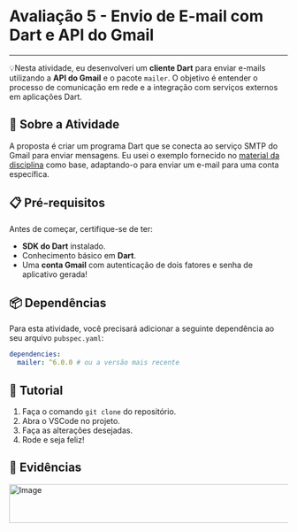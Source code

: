  # Avaliação 5 - Envio de E-mail com Dart e API do Gmail

---

💡Nesta atividade, eu desenvolveri um **cliente Dart** para enviar e-mails utilizando a **API do Gmail** e o pacote `mailer`. O objetivo é entender o processo de comunicação em rede e a integração com serviços externos em aplicações Dart.

## 🚀 Sobre a Atividade

A proposta é criar um programa Dart que se conecta ao serviço SMTP do Gmail para enviar mensagens. Eu usei o exemplo fornecido no [material da disciplina](https://github.com/ricdtaveira/mobdev-parte-01/blob/master/17-acesso-rede/README.md#174-smtp) como base, adaptando-o para enviar um e-mail para uma conta específica.

## 📋 Pré-requisitos

Antes de começar, certifique-se de ter:

* **SDK do Dart** instalado.
* Conhecimento básico em **Dart**.
* Uma **conta Gmail** com autenticação de dois fatores e senha de aplicativo gerada!

## 📦 Dependências

Para esta atividade, você precisará adicionar a seguinte dependência ao seu arquivo `pubspec.yaml`:

```yaml
dependencies:
  mailer: ^6.0.0 # ou a versão mais recente
```

## 🧩 Tutorial
1. Faça o comando `git clone` do repositório.
2. Abra o VSCode no projeto.
3. Faça as alterações desejadas.
4. Rode e seja feliz!

## 🧾 Evidências
<img width="1336" height="70" alt="Image" src="https://github.com/user-attachments/assets/97ee0ba0-dc39-4194-ab46-e0cb5990c345" />
